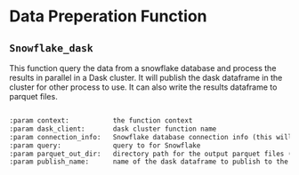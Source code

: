 # **Data Preperation Function**

## `Snowflake_dask`

This function query the data from a snowflake database and process the results 
in parallel in a Dask cluster. 
It will publish the dask dataframe in the cluster for other process to use.
It can also write the results dataframe to parquet files.

```markdown

:param context:           the function context
:param dask_client:       dask cluster function name
:param connection_info:   Snowflake database connection info (this will be in a secret later)
:param query:             query to for Snowflake
:param parquet_out_dir:   directory path for the output parquet files (default None, not write out)
:param publish_name:      name of the dask dataframe to publish to the dask cluster (default None, not publish)
```